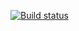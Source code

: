 [![Build status](https://ci.appveyor.com/api/projects/status/j5tnxf0ynhnnaob5?svg=true)](https://ci.appveyor.com/project/stanislavsamo/ajs-9)
